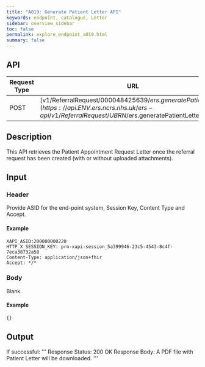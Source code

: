 ```yaml
---
title: "A019: Generate Patient Letter API"
keywords: endpoint, catalogue, Letter
sidebar: overview_sidebar
toc: false
permalink: explore_endpoint_a019.html
summary: false
---
```


## API

| Request Type | URL |
| -------------| --- |
| POST | [v1/ReferralRequest/000048425639/$ers.generatePatientLetter](https://api.{ENV}.ers.ncrs.nhs.uk/ers-api/v1/ReferralRequest/{UBRN}/$ers.generatePatientLetter)

## Description
This API retrieves the Patient Appointment Request Letter once the referral request has been created (with or without uploaded attachments).

## Input

### Header
Provide ASID for the end-point system, Session Key, Content Type and Accept.

#### Example
```http
XAPI_ASID:200000000220
HTTP_X_SESSION_KEY: pro-xapi-session_5a399946-23c5-4543-8c4f-7eca38732a58
Content-Type: application/json+fhir
Accept: */*
```

### Body
Blank.

#### Example
```javascript
{}
```

## Output
If successful:
'''
Response Status: 200 OK
Response Body: A PDF file with Patient Letter will be downloaded.
'''
